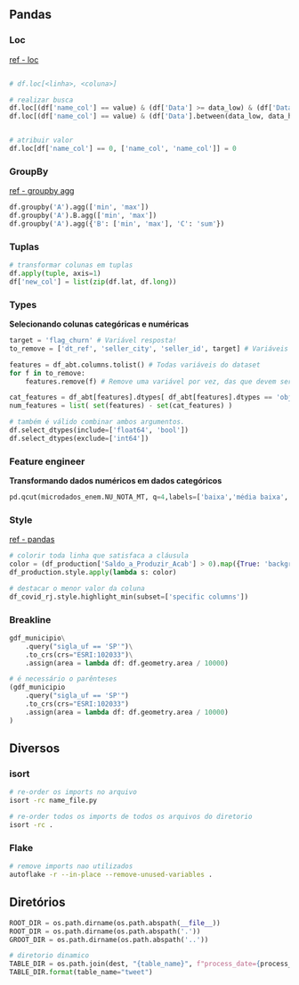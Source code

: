 ## Pandas

### Loc
[ref - loc](https://pandas.pydata.org/docs/reference/api/pandas.DataFrame.loc.html)
```py

# df.loc[<linha>, <coluna>]

# realizar busca
df.loc[(df['name_col'] == value) & (df['Data'] >= data_low) & (df['Data'] <= data_hight)]
df.loc[(df['name_col'] == value) & (df['Data'].between(data_low, data_hight))]


# atribuir valor
df.loc[df['name_col'] == 0, ['name_col', 'name_col']] = 0
```



### GroupBy
[ref - groupby agg](https://pandas.pydata.org/pandas-docs/version/0.23/generated/pandas.core.groupby.DataFrameGroupBy.agg.html)
```py
df.groupby('A').agg(['min', 'max'])
df.groupby('A').B.agg(['min', 'max'])
df.groupby('A').agg({'B': ['min', 'max'], 'C': 'sum'})
```


### Tuplas
```py
# transformar colunas em tuplas 
df.apply(tuple, axis=1)
df['new_col'] = list(zip(df.lat, df.long))
```

### Types
**Selecionando colunas categóricas e numéricas**
```py
target = 'flag_churn' # Variável resposta!
to_remove = ['dt_ref', 'seller_city', 'seller_id', target] # Variáveis para retirar das analises

features = df_abt.columns.tolist() # Todas variáveis do dataset
for f in to_remove:
    features.remove(f) # Remove uma variável por vez, das que devem ser removidas

cat_features = df_abt[features].dtypes[ df_abt[features].dtypes == 'object' ].index.tolist()
num_features = list( set(features) - set(cat_features) )
```
```py
# também é válido combinar ambos argumentos.
df.select_dtypes(include=['float64', 'bool'])
df.select_dtypes(exclude=['int64'])
```


### Feature engineer
**Transformando dados numéricos em dados categóricos**
```py
pd.qcut(microdados_enem.NU_NOTA_MT, q=4,labels=['baixa','média baixa','média alta','alta'])
```

### Style
[ref - pandas](https://pandas.pydata.org/pandas-docs/stable/user_guide/style.html)
```py
# colorir toda linha que satisfaca a cláusula
color = (df_production['Saldo_a_Produzir_Acab'] > 0).map({True: 'background-color: yellow', False: ''})
df_production.style.apply(lambda s: color)

# destacar o menor valor da coluna
df_covid_rj.style.highlight_min(subset=['specific columns'])
```

### Breakline
```py
gdf_municipio\
    .query("sigla_uf == 'SP'")\
    .to_crs(crs="ESRI:102033")\
    .assign(area = lambda df: df.geometry.area / 10000)

# é necessário o parênteses
(gdf_municipio
    .query("sigla_uf == 'SP'")
    .to_crs(crs="ESRI:102033")
    .assign(area = lambda df: df.geometry.area / 10000)
)

```
## Diversos
### isort
```sh
# re-order os imports no arquivo
isort -rc name_file.py

# re-order todos os imports de todos os arquivos do diretorio
isort -rc .
```

### Flake
```sh
# remove imports nao utilizados
autoflake -r --in-place --remove-unused-variables .
```

## Diretórios
```py
ROOT_DIR = os.path.dirname(os.path.abspath(__file__))
ROOT_DIR = os.path.dirname(os.path.abspath('.'))
GROOT_DIR = os.path.dirname(os.path.abspath('..'))

# diretorio dinamico
TABLE_DIR = os.path.join(dest, "{table_name}", f"process_date={process_date}")
TABLE_DIR.format(table_name="tweet")
```